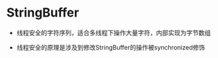 # StringBuffer

 * 线程安全的字符序列，适合多线程下操作大量字符，内部实现为字节数组
 
 * 线程安全的原理是涉及到修改StringBuffer的操作被synchronized修饰